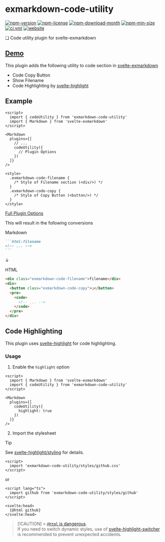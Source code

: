 <!----- BEGIN GHOST DOCS HEADER ----->

# exmarkdown-code-utility

[![npm-version](https://img.shields.io/npm/v/exmarkdown-code-utility)](https://npmjs.com/package/exmarkdown-code-utility) [![npm-license](https://img.shields.io/npm/l/exmarkdown-code-utility)](https://npmjs.com/package/exmarkdown-code-utility) [![npm-download-month](https://img.shields.io/npm/dm/exmarkdown-code-utility)](https://npmjs.com/package/exmarkdown-code-utility) [![npm-min-size](https://img.shields.io/bundlephobia/min/exmarkdown-code-utility)](https://npmjs.com/package/exmarkdown-code-utility) [![ci.yml](https://github.com/jill64/exmarkdown-code-utility/actions/workflows/ci.yml/badge.svg)](https://github.com/jill64/exmarkdown-code-utility/actions/workflows/ci.yml) [![website](https://img.shields.io/website?up_message=working&down_message=down&url=https%3A%2F%2Fexmarkdown-code-utility.jill64.dev)](https://exmarkdown-code-utility.jill64.dev)

❏ Code utility plugin for svelte-exmarkdown

## [Demo](https://exmarkdown-code-utility.jill64.dev)

<!----- END GHOST DOCS HEADER ----->

This plugin adds the following utility to code section in [svelte-exmarkdown](https://github.com/ssssota/svelte-exmarkdown)

- Code Copy Button
- Show Filename
- Code Highlighting by [svelte-highlight](https://github.com/metonym/svelte-highlight)

## Example

```svelte
<script>
  import { codeUtility } from 'exmarkdown-code-utility'
  import { Markdown } from 'svelte-exmarkdown'
</script>

<Markdown
  plugins={[
    // ...
    codeUtility({
      // Plugin Options
    })
  ]}
/>

<style>
  .exmarkdown-code-filename {
    /* Style of Filename section (<div/>) */
  }
  .exmarkdown-code-copy {
    /* Style of Copy Button (<button/>) */
  }
</style>
```

[Full Plugin Options](./src/lib/types/Options.ts)

This will result in the following conversions

Markdown

````md
```html:filename
<!-- ... -->
```
````

↓

HTML

```html
<div class="exmarkdown-code-filename">filename</div>
<div>
  <button class="exmarkdown-code-copy">❏</button>
  <pre>
    <code>
      <!-- ... -->
    </code>
  </pre>
</div>
```

## Code Highlighting

This plugin uses [svelte-highlight](https://github.com/metonym/svelte-highlight) for code highlighting.

### Usage

1. Enable the `highlight` option

```svelte
<script>
  import { Markdown } from 'svelte-exmarkdown'
  import { codeUtility } from 'exmarkdown-code-utility'
</script>

<Markdown
  plugins={[
    codeUtility({
      highlight: true
    })
  ]}
/>
```

2. Import the stylesheet

> [!TIP]
> See [svelte-highlight/styling](https://github.com/metonym/svelte-highlight?tab=readme-ov-file#styling) for details.

```svelte
<script>
  import 'exmarkdown-code-utility/styles/github.css'
</script>
```

or

```svelte
<script lang="ts">
  import github from 'exmarkdown-code-utility/styles/github'
</script>

<svelte:head>
  {@html github}
</svelte:head>
```

> [!CAUTION] > [`@html` is dangerous](https://svelte.dev/docs/special-tags#html).  
> If you need to switch dynamic styles, use of [svelte-highlight-switcher](https://github.com/jill64/svelte-highlight-switcher#readme) is recommended to prevent unexpected accidents.
